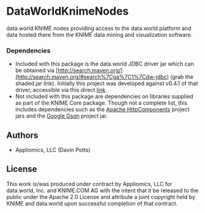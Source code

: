 # DataWorldKnimeNodes
data.world KNIME nodes providing access to the data.world platform and data hosted there from the KNIME data mining and visualization software.

### Dependencies
* Included with this package is the data.world JDBC driver jar which can be obtained via [http://search.maven.org/](http://search.maven.org/#search%7Cga%7C1%7Cdw-jdbc) (grab the shaded.jar link).  Initially this project was developed against v0.4.1 of that driver, accessible via this direct [link](http://search.maven.org/remotecontent?filepath=world/data/dw-jdbc/0.4.1/dw-jdbc-0.4.1-shaded.jar).
* Not included with this package are dependencies on libraries supplied as part of the KNIME Core package.  Though not a complete list, this includes dependencies such as the [Apache HttpComponents](https://hc.apache.org/) project jars and the [Google Gson](https://github.com/google/gson) project jar.

## Authors
* Appliomics, LLC (Davin Potts)

## License
This work is/was produced under contract by Appliomics, LLC for data.world, Inc. and KNIME.COM AG with the intent that it be released to the public under the Apache 2.0 License and attribute a joint copyright held by KNIME and data.world upon successful completion of that contract.
